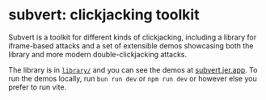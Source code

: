 # subvert: clickjacking toolkit

Subvert is a toolkit for different kinds of clickjacking, including a library for iframe-based attacks and a set of extensible demos showcasing both the library and more modern double-clickjacking attacks.

The library is in [`library/`](library/README.md) and you can see the demos at [subvert.jer.app](https://subvert.jer.app). To run the demos locally, run `bun run dev` or `npm run dev` or however else you prefer to run vite.